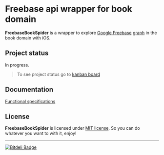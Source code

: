 # Freebase api wrapper for book domain
**FreebaseBookSpider** is a wrapper to explore [Google Freebase](http://www.freebase.com/) [graph](http://www.google.com/insidesearch/features/search/knowledge.html) in the book domain with iOS.	

## Project status
In progress.

> To see project status go to [kanban board](https://trello.com/b/JI2pa4oW)

## Documentation
[Functional specifications](https://docs.google.com/document/d/1l_KD0vKlm6Af7rx1NIp9JfiuOaxOMONaBaxjXq49eUU/edit)

## License

**FreebaseBookSpider** is licensed under [MIT license](http://opensource.org/licenses/MIT). So you can do whatever you want to with it, enjoy!

----

[![Bitdeli Badge](https://d2weczhvl823v0.cloudfront.net/buele/freebasebookspider/trend.png)](https://bitdeli.com/free "Bitdeli Badge")

